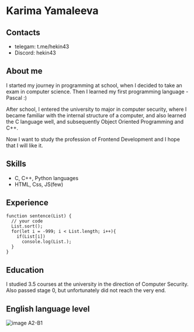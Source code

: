 # Karima Yamaleeva
## Contacts
* telegam: t.me/hekin43
* Discord: hekin43

## About me
I started my journey in programming at school, when I decided to take an exam in computer science. Then I learned my first programming language - Pascal :)

After school, I entered the university to major in computer security, where I became familiar with the internal structure of a computer, and also learned the C language well, and subsequently Object Oriented Programming and C++.

Now I want to study the profession of Frontend Development and I hope that I will like it.
## Skills
* C, C++, Python languages
*  HTML, Css, JS(few)

## Experience
```
function sentence(List) {
  // your code
  List.sort();
  for(let i = -999; i < List.length; i++){
    if(List[i])
      console.log(List.);
  }
}
```
## Education
I studied 3.5 courses at the university in the direction of Computer Security.
Also passed stage 0, but unfortunately did not reach the very end.
## English language level
![image](https://github.com/hekin43/rsschool-cv/assets/137882057/cfdc5ec3-f837-4a49-b550-c222f7639907)
A2-B1
